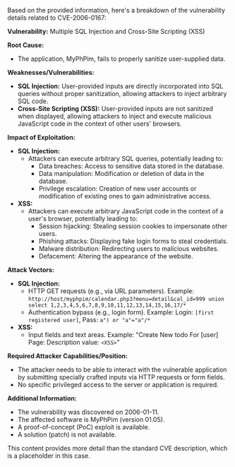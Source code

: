 Based on the provided information, here's a breakdown of the vulnerability details related to CVE-2006-0167:

**Vulnerability:** Multiple SQL Injection and Cross-Site Scripting (XSS)

**Root Cause:**
- The application, MyPhPim, fails to properly sanitize user-supplied data.

**Weaknesses/Vulnerabilities:**
- **SQL Injection:** User-provided inputs are directly incorporated into SQL queries without proper sanitization, allowing attackers to inject arbitrary SQL code.
- **Cross-Site Scripting (XSS):** User-provided inputs are not sanitized when displayed, allowing attackers to inject and execute malicious JavaScript code in the context of other users' browsers.

**Impact of Exploitation:**
- **SQL Injection:**
    - Attackers can execute arbitrary SQL queries, potentially leading to:
        - Data breaches: Access to sensitive data stored in the database.
        - Data manipulation: Modification or deletion of data in the database.
        - Privilege escalation: Creation of new user accounts or modification of existing ones to gain administrative access.
- **XSS:**
    - Attackers can execute arbitrary JavaScript code in the context of a user's browser, potentially leading to:
        - Session hijacking: Stealing session cookies to impersonate other users.
        - Phishing attacks: Displaying fake login forms to steal credentials.
        - Malware distribution: Redirecting users to malicious websites.
        - Defacement: Altering the appearance of the website.

**Attack Vectors:**
- **SQL Injection:**
    - HTTP GET requests (e.g., via URL parameters). Example: `http://host/myphpim/calendar.php3?menu=detail&cal_id=999 union select 1,2,3,4,5,6,7,8,9,10,11,12,13,14,15,16,17/*`
    - Authentication bypass (e.g., login form). Example: Login: `[first registered user]`, Pass: `a") or "a"="a"/*`
- **XSS:**
    - Input fields and text areas. Example: "Create New todo For [user] Page: Description value: `<XSS>`"

**Required Attacker Capabilities/Position:**
- The attacker needs to be able to interact with the vulnerable application by submitting specially crafted inputs via HTTP requests or form fields.
- No specific privileged access to the server or application is required.

**Additional Information:**
- The vulnerability was discovered on 2006-01-11.
- The affected software is MyPhPim (version 01.05).
- A proof-of-concept (PoC) exploit is available.
- A solution (patch) is not available.

This content provides more detail than the standard CVE description, which is a placeholder in this case.